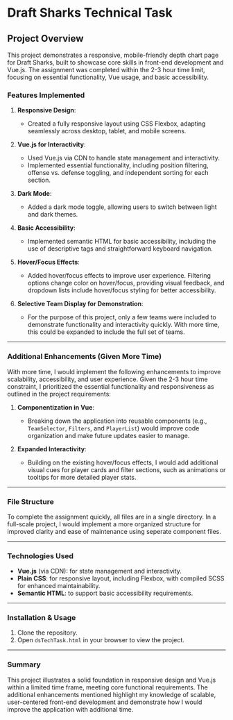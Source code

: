 # Draft Sharks Technical Task

## Project Overview

This project demonstrates a responsive, mobile-friendly depth chart page for Draft Sharks, built to showcase core skills in front-end development and Vue.js. The assignment was completed within the 2-3 hour time limit, focusing on essential functionality, Vue usage, and basic accessibility.

### Features Implemented

1. **Responsive Design**: 
   - Created a fully responsive layout using CSS Flexbox, adapting seamlessly across desktop, tablet, and mobile screens.
   
2. **Vue.js for Interactivity**:
   - Used Vue.js via CDN to handle state management and interactivity.
   - Implemented essential functionality, including position filtering, offense vs. defense toggling, and independent sorting for each section.

3. **Dark Mode**:
   - Added a dark mode toggle, allowing users to switch between light and dark themes.

4. **Basic Accessibility**:
   - Implemented semantic HTML for basic accessibility, including the use of descriptive tags and straightforward keyboard navigation.

5. **Hover/Focus Effects**:
   - Added hover/focus effects to improve user experience. Filtering options change color on hover/focus, providing visual feedback, and dropdown lists include hover/focus styling for better accessibility.

6. **Selective Team Display for Demonstration**:
   - For the purpose of this project, only a few teams were included to demonstrate functionality and interactivity quickly. With more time, this could be expanded to include the full set of teams.

---

### Additional Enhancements (Given More Time)

With more time, I would implement the following enhancements to improve scalability, accessibility, and user experience. Given the 2-3 hour time constraint, I prioritized the essential functionality and responsiveness as outlined in the project requirements:

1. **Componentization in Vue**:
   - Breaking down the application into reusable components (e.g., `TeamSelector`, `Filters`, and `PlayerList`) would improve code organization and make future updates easier to manage.

2. **Expanded Interactivity**:
   - Building on the existing hover/focus effects, I would add additional visual cues for player cards and filter sections, such as animations or tooltips for more detailed player stats.

---

### File Structure

To complete the assignment quickly, all files are in a single directory. In a full-scale project, I would implement a more organized structure for improved clarity and ease of maintenance using seperate component files.

---

### Technologies Used

- **Vue.js** (via CDN): for state management and interactivity.
- **Plain CSS**: for responsive layout, including Flexbox, with compiled SCSS for enhanced maintainability.
- **Semantic HTML**: to support basic accessibility requirements.

---

### Installation & Usage

1. Clone the repository.
2. Open `dsTechTask.html` in your browser to view the project.

---

### Summary

This project illustrates a solid foundation in responsive design and Vue.js within a limited time frame, meeting core functional requirements. The additional enhancements mentioned highlight my knowledge of scalable, user-centered front-end development and demonstrate how I would improve the application with additional time.
